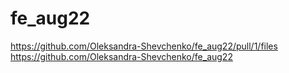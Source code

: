 # fe_aug22
https://github.com/Oleksandra-Shevchenko/fe_aug22/pull/1/files
https://github.com/Oleksandra-Shevchenko/fe_aug22